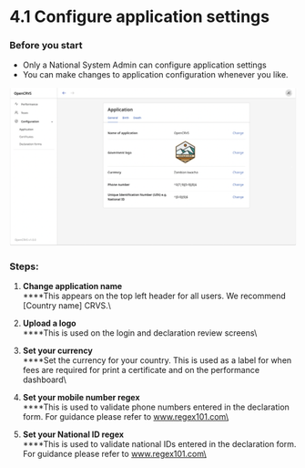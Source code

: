 # 4.1 Configure application settings

### Before you start

* Only a National System Admin can configure application settings
* You can make changes to application configuration whenever you like.

![](../../.gitbook/assets/app-config.png)

### **Steps:**

1. **Change application name**\
   ****This appears on the top left header for all users. We recommend \[Country name] CRVS.\

2. **Upload a logo**\
   ****This is used on the login and declaration review screens\

3. **Set your currency**\
   ****Set the currency for your country. This is used as a label for when fees are required for print a certificate and on the performance dashboard\

4. **Set your mobile number regex**\
   ****This is used to validate phone numbers entered in the declaration form. For guidance please refer to www.regex101.com\

5. **Set your National ID regex**\
   ****This is used to validate national IDs entered in the declaration form. For guidance please refer to www.regex101.com\
